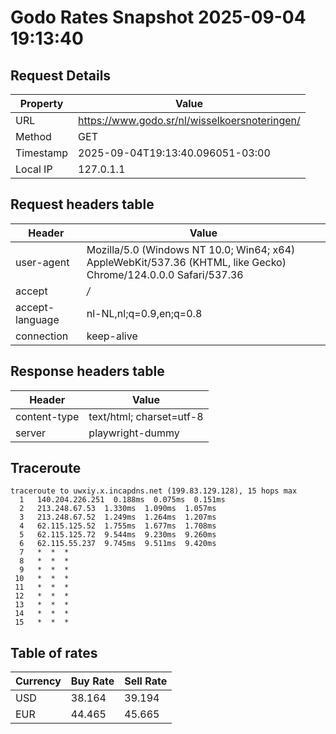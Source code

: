 # Godo Rates Snapshot 2025-09-04 19:13:40
## Request Details

| Property | Value |
|----------|-------|
| URL | https://www.godo.sr/nl/wisselkoersnoteringen/ |
| Method | GET |
| Timestamp | 2025-09-04T19:13:40.096051-03:00 |
| Local IP | 127.0.1.1 |
    
## Request headers table

| Header | Value |
|--------|-------|
| user-agent | Mozilla/5.0 (Windows NT 10.0; Win64; x64) AppleWebKit/537.36 (KHTML, like Gecko) Chrome/124.0.0.0 Safari/537.36 |
| accept | */* |
| accept-language | nl-NL,nl;q=0.9,en;q=0.8 |
| connection | keep-alive |

    
## Response headers table
| Header | Value |
|--------|-------|
| content-type | text/html; charset=utf-8 |
| server | playwright-dummy |

## Traceroute 

```
traceroute to uwxiy.x.incapdns.net (199.83.129.128), 15 hops max
  1   140.204.226.251  0.188ms  0.075ms  0.151ms 
  2   213.248.67.53  1.330ms  1.090ms  1.057ms 
  3   213.248.67.52  1.249ms  1.264ms  1.207ms 
  4   62.115.125.52  1.755ms  1.677ms  1.708ms 
  5   62.115.125.72  9.544ms  9.230ms  9.260ms 
  6   62.115.55.237  9.745ms  9.511ms  9.420ms 
  7   *  *  * 
  8   *  *  * 
  9   *  *  * 
 10   *  *  * 
 11   *  *  * 
 12   *  *  * 
 13   *  *  * 
 14   *  *  * 
 15   *  *  * 

```


## Table of rates

| Currency | Buy Rate | Sell Rate |
|----------|----------|-----------|
| USD | 38.164 | 39.194 |
| EUR | 44.465 | 45.665 |
